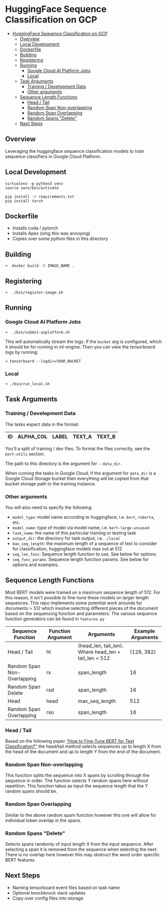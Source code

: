 # HuggingFace Sequence Classification on GCP

<!--ts-->
   * [HuggingFace Sequence Classification on GCP](#huggingface-sequence-classification-on-gcp)
      * [Overview](#overview)
      * [Local Development](#local-development)
      * [Dockerfile](#dockerfile)
      * [Building](#building)
      * [Registering](#registering)
      * [Running](#running)
         * [Google Cloud AI Platform Jobs](#google-cloud-ai-platform-jobs)
         * [Local](#local)
      * [Task Arguments](#task-arguments)
         * [Training / Development Data](#training--development-data)
         * [Other arguments](#other-arguments)
      * [Sequence Length Functions](#sequence-length-functions)
         * [Head / Tail](#head--tail)
         * [Random Span Non-overlapping](#random-span-non-overlapping)
         * [Random Span Overlapping](#random-span-overlapping)
         * [Random Spans "Delete"](#random-spans-delete)
      * [Next Steps](#next-steps)

<!-- Added by: untitled, at: Fri Feb  7 14:04:47 EST 2020 -->

<!--te-->

## Overview

Leveraging the huggingface sequence classification models to train sequence
classifiers in Google Cloud Platform. 


## Local Development

```
virtualenv -p python3 venv
source venv/bin/activate

pip install -r requirements.txt
pip install torch
```


## Dockerfile

* Installs cuda / pytorch
* Installs Apex (omg this was annoying)
* Copies over some python files in this directory

## Building

```
➜  docker build -t IMAGE_NAME .
```

## Registering

```
➜  ./bin/register-image.sh
```

## Running

### Google Cloud AI Platform Jobs

```
➜  ./bin/submit-aiplatform.sh
```

This will automatically stream the logs. If the `bucket` arg is configured, 
which it should be for running in ml-engine. Then you can view the tensorboard logs by running:

```
➜ tensorboard --logdir=YOUR_BUCKET
```

### Local

```
➜ ./bin/run_local.sh
```

## Task Arguments 

### Training / Development Data

The tasks expect data in the format:

| ID | ALPHA_COL | LABEL | TEXT_A | TEXT_B |
|----|-----------|-------|--------|--------|

You'll a split of training / dev files. To format the files correctly, 
see the `bert-utils` section. 

The path to this directory is the argument for `--data_dir`. 

When running the tasks in Google Cloud, if the argument for `data_dir` is a Google Cloud Storage bucket then everything will be copied from that bucket storage path to the training instance.

### Other arguments

You will also need to specify the following: 
* `model_type`: model name according to huggingface; i.e. `bert`, `roberta`, etc.
* `model_name`: type of model via model name, i.e. `bert-large-uncased`
* `task_name`: the name of this particular training or testing task
* `output_dir`: the directory for task output, i.e. `./local`
* `max_seq_length`: the maximum length of a sequence of text to consider for classification, huggingface models max out at 512
* `seq_len_func`: Sequence length function to use. See below for options.
* `seq_func_params`: Sequence length function params. See below for options and examples. 

## Sequence Length Functions

Most BERT models were trained on a maximum sequence length of 512. For this reason, it isn't possible to fine-tune these models on larger length sequences. This repo implements some potential work arounds for documents > 512 which involve selecting different pieces of the document based on the sequencing function and parameters. The various sequence function generators can be found in `features.py`

| Sequence Function           | Function Argument | Arguments                                              | Example Arguments |
|-----------------------------|-------------------|--------------------------------------------------------|-------------------|
| Head / Tail                 | ht                |  (head_len, tail_len). Where head_len + tail_len < 512 | (128, 382)        |
| Random Span Non-Overlapping | rs                | span_length                                            | 16                |
| Random Span Delete          | rsd               | span_length                                            | 16                |
| Head                        | head              | max_seq_length                                         | 512               |
| Random Span Overlapping     | rso               | span_length                                            | 16                |

### Head / Tail

Based on the following paper ["How to Fine-Tune BERT for Text Classification?"](https://arxiv.org/pdf/1905.05583.pdf) the head/tail method selects sequences up to length X from the head of the document and up to length Y from the end of the document. 

### Random Span Non-overlapping

This function splits the sequence into X spans by scrolling through the sequence in order. The function selects Y random spans here without repetition. This function takes as input the sequence length that the Y random spans should be.

### Random Span Overlapping

Similar to the above random spam function however this one will allow for individual token overlap in the spans. 


### Random Spans "Delete"

Selects spans randomly of input length X from the input sequence. After selecting a span it is removed from the sequence when selecting the next. There is no overlap here however this may obstruct the word order specific BERT features. 

## Next Steps

* Naming tensorboard event files based on task name
* Optional knockknock slack updates
* Copy over config files into storage
